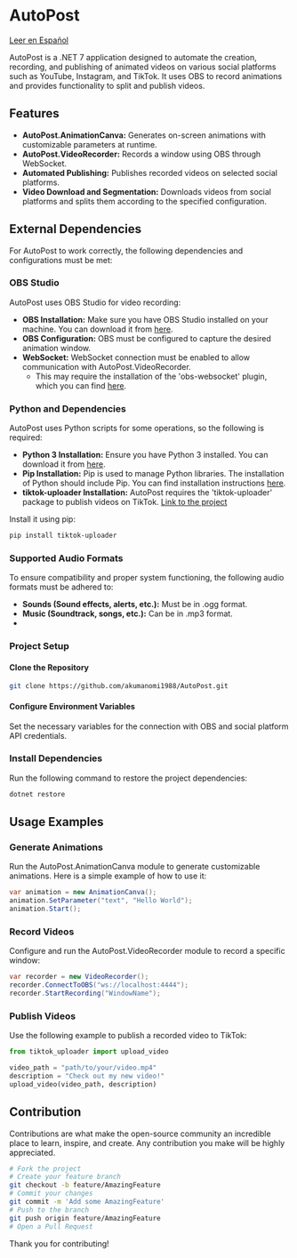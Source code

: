 # AutoPost
[Leer en Español](README.es.md)

AutoPost is a .NET 7 application designed to automate the creation, recording, and publishing of animated videos on various social platforms such as YouTube, Instagram, and TikTok. It uses OBS to record animations and provides functionality to split and publish videos.

## Features

- **AutoPost.AnimationCanva:** Generates on-screen animations with customizable parameters at runtime.
- **AutoPost.VideoRecorder:** Records a window using OBS through WebSocket.
- **Automated Publishing:** Publishes recorded videos on selected social platforms.
- **Video Download and Segmentation:** Downloads videos from social platforms and splits them according to the specified configuration.

## External Dependencies

For AutoPost to work correctly, the following dependencies and configurations must be met:

### OBS Studio

AutoPost uses OBS Studio for video recording:

- **OBS Installation:** Make sure you have OBS Studio installed on your machine. You can download it from [here](https://obsproject.com/).
- **OBS Configuration:** OBS must be configured to capture the desired animation window.
- **WebSocket:** WebSocket connection must be enabled to allow communication with AutoPost.VideoRecorder.
  - This may require the installation of the 'obs-websocket' plugin, which you can find [here](https://obsproject.com/forum/resources/obs-websocket-remote-control-obs-studio-from-websockets.466/).

### Python and Dependencies

AutoPost uses Python scripts for some operations, so the following is required:

- **Python 3 Installation:** Ensure you have Python 3 installed. You can download it from [here](https://www.python.org/downloads/).
- **Pip Installation:** Pip is used to manage Python libraries. The installation of Python should include Pip. You can find installation instructions [here](https://pip.pypa.io/en/stable/installation/).
- **tiktok-uploader Installation:** AutoPost requires the 'tiktok-uploader' package to publish videos on TikTok. [Link to the project](https://pypi.org/project/tiktok-uploader/)

Install it using pip:

```bash
pip install tiktok-uploader
```
### Supported Audio Formats
To ensure compatibility and proper system functioning, the following audio formats must be adhered to:
- **Sounds (Sound effects, alerts, etc.):** Must be in .ogg format.
- **Music (Soundtrack, songs, etc.):** Can be in .mp3 format.
- 

### Project Setup
#### Clone the Repository
```bash
git clone https://github.com/akumanomi1988/AutoPost.git
```
#### Configure Environment Variables
Set the necessary variables for the connection with OBS and social platform API credentials.

### Install Dependencies
Run the following command to restore the project dependencies:

``` bash
dotnet restore
```
## Usage Examples
### Generate Animations
Run the AutoPost.AnimationCanva module to generate customizable animations. Here is a simple example of how to use it:

``` csharp
var animation = new AnimationCanva();
animation.SetParameter("text", "Hello World");
animation.Start();
```
### Record Videos
Configure and run the AutoPost.VideoRecorder module to record a specific window:

```csharp
var recorder = new VideoRecorder();
recorder.ConnectToOBS("ws://localhost:4444");
recorder.StartRecording("WindowName");
```

### Publish Videos
Use the following example to publish a recorded video to TikTok:

``` python
from tiktok_uploader import upload_video

video_path = "path/to/your/video.mp4"
description = "Check out my new video!"
upload_video(video_path, description)
```
## Contribution
Contributions are what make the open-source community an incredible place to learn, inspire, and create. Any contribution you make will be highly appreciated.

```bash
# Fork the project
# Create your feature branch
git checkout -b feature/AmazingFeature
# Commit your changes
git commit -m 'Add some AmazingFeature'
# Push to the branch
git push origin feature/AmazingFeature
# Open a Pull Request
```
Thank you for contributing!
